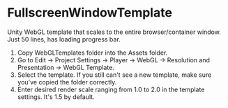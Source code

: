# FullscreenWindowTemplate    
Unity WebGL template that scales to the entire browser/container window. Just 50 lines, has loading progress bar.  
  
1. Copy WebGLTemplates folder into the Assets folder.  
2. Go to Edit -> Project Settings -> Player -> WebGL -> Resolution and Presentation -> WebGL Template.  
3. Select the template. If you still can't see a new template, make sure you've copied the folder correctly.  
4. Enter desired render scale ranging from 1.0 to 2.0 in the template settings. It's 1.5 by default.
